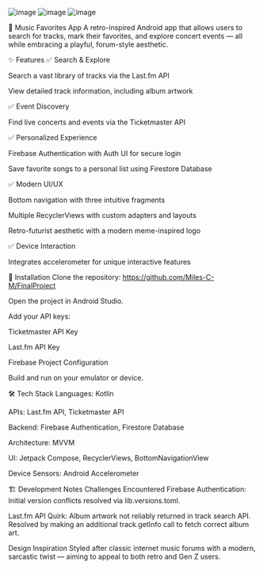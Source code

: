 ![image](https://github.com/user-attachments/assets/1c44f81e-6158-4857-b094-1e9ab9b16de4) ![image](https://github.com/user-attachments/assets/aa456386-06e0-4198-bede-412d211a998c) ![image](https://github.com/user-attachments/assets/1730746d-a5e1-4667-8635-62ab4fd0e9ee)



🎵 Music Favorites App
A retro-inspired Android app that allows users to search for tracks, mark their favorites, and explore concert events — all while embracing a playful, forum-style aesthetic.

✨ Features
✅ Search & Explore

Search a vast library of tracks via the Last.fm API

View detailed track information, including album artwork

✅ Event Discovery

Find live concerts and events via the Ticketmaster API

✅ Personalized Experience

Firebase Authentication with Auth UI for secure login

Save favorite songs to a personal list using Firestore Database

✅ Modern UI/UX

Bottom navigation with three intuitive fragments

Multiple RecyclerViews with custom adapters and layouts

Retro-futurist aesthetic with a modern meme-inspired logo

✅ Device Interaction

Integrates accelerometer for unique interactive features

🚀 Installation
Clone the repository:
https://github.com/Miles-C-M/FinalProject

Open the project in Android Studio.

Add your API keys:

Ticketmaster API Key

Last.fm API Key

Firebase Project Configuration

Build and run on your emulator or device.

🛠️ Tech Stack
Languages: Kotlin

APIs: Last.fm API, Ticketmaster API

Backend: Firebase Authentication, Firestore Database

Architecture: MVVM

UI: Jetpack Compose, RecyclerViews, BottomNavigationView

Device Sensors: Android Accelerometer

🏗️ Development Notes
Challenges Encountered
Firebase Authentication: Initial version conflicts resolved via lib.versions.toml.

Last.fm API Quirk: Album artwork not reliably returned in track search API. Resolved by making an additional track.getInfo call to fetch correct album art.

Design Inspiration
Styled after classic internet music forums with a modern, sarcastic twist — aiming to appeal to both retro and Gen Z users.
